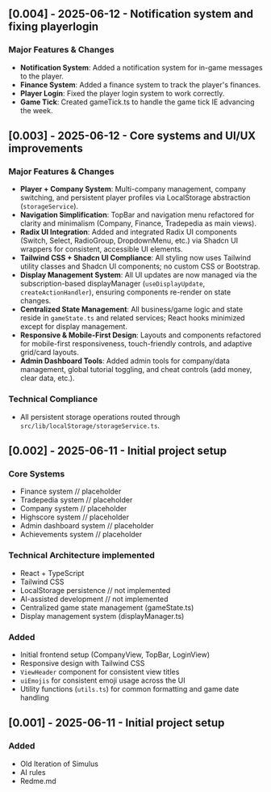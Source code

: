 ## [0.004]  - 2025-06-12 - Notification system and fixing playerlogin

### Major Features & Changes
- **Notification System**: Added a notification system for in-game messages to the player.
- **Finance System**: Added a finance system to track the player's finances.
- **Player Login**: Fixed the player login system to work correctly.
- **Game Tick**: Created gameTick.ts to handle the game tick IE advancing the week.

## [0.003]  - 2025-06-12 - Core systems and UI/UX improvements

### Major Features & Changes
- **Player + Company System**: Multi-company management, company switching, and persistent player profiles via LocalStorage abstraction (`storageService`).
- **Navigation Simplification**: TopBar and navigation menu refactored for clarity and minimalism (Company, Finance, Tradepedia as main views).
- **Radix UI Integration**: Added and integrated Radix UI components (Switch, Select, RadioGroup, DropdownMenu, etc.) via Shadcn UI wrappers for consistent, accessible UI elements.
- **Tailwind CSS + Shadcn UI Compliance**: All styling now uses Tailwind utility classes and Shadcn UI components; no custom CSS or Bootstrap.
- **Display Management System**: All UI updates are now managed via the subscription-based displayManager (`useDisplayUpdate`, `createActionHandler`), ensuring components re-render on state changes.
- **Centralized State Management**: All business/game logic and state reside in `gameState.ts` and related services; React hooks minimized except for display management.
- **Responsive & Mobile-First Design**: Layouts and components refactored for mobile-first responsiveness, touch-friendly controls, and adaptive grid/card layouts.
- **Admin Dashboard Tools**: Added admin tools for company/data management, global tutorial toggling, and cheat controls (add money, clear data, etc.).

### Technical Compliance
- All persistent storage operations routed through `src/lib/localStorage/storageService.ts`.



## [0.002]  - 2025-06-11 - Initial project setup

### Core Systems
- Finance system // placeholder
- Tradepedia system // placeholder
- Company system // placeholder
- Highscore system // placeholder
- Admin dashboard system // placeholder
- Achievements system // placeholder

### Technical Architecture implemented

- React + TypeScript
- Tailwind CSS
- LocalStorage persistence // not implemented
- AI-assisted development // not implemented
- Centralized game state management (gameState.ts)
- Display management system (displayManager.ts)

### Added
- Initial frontend setup (CompanyView, TopBar, LoginView)
- Responsive design with Tailwind CSS
- `ViewHeader` component for consistent view titles
- `uiEmojis` for consistent emoji usage across the UI
- Utility functions (`utils.ts`) for common formatting and game date handling


## [0.001]  - 2025-06-11 - Initial project setup

### Added
- Old Iteration of Simulus
- AI rules
- Redme.md
